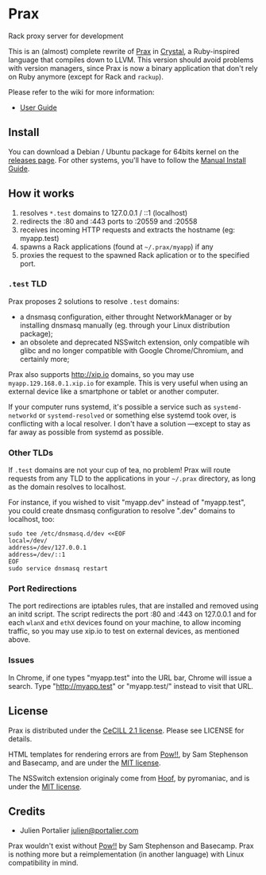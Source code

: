 # Prax

Rack proxy server for development

This is an (almost) complete rewrite of [Prax](https://github.com/ysbaddaden/prax)
in [Crystal](http://crystal-lang.org), a Ruby-inspired language that compiles
down to LLVM. This version should avoid problems with version managers, since Prax
is now a binary application that don't rely on Ruby anymore (except for Rack and
`rackup`).

Please refer to the wiki for more information:

- [User Guide](https://github.com/ysbaddaden/prax.cr/wiki/User-Guide)


## Install

You can download a Debian / Ubuntu package for 64bits kernel on the
[releases page](https://github.com/ysbaddaden/prax.cr/releases).
For other systems, you'll have to follow the
[Manual Install Guide](https://github.com/ysbaddaden/prax.cr/wiki/Manual-Install-Guide).


## How it works

1. resolves `*.test` domains to 127.0.0.1 / ::1 (localhost)
2. redirects the :80 and :443 ports to :20559 and :20558
3. receives incoming HTTP requests and extracts the hostname (eg: myapp.test)
4. spawns a Rack applications (found at `~/.prax/myapp`) if any
5. proxies the request to the spawned Rack aplication or to the specified port.

### `.test` TLD

Prax proposes 2 solutions to resolve `.test` domains:

- a dnsmasq configuration, either throught NetworkManager or by installing
  dnsmasq manually (eg. through your Linux distribution package);
- an obsolete and deprecated NSSwitch extension, only compatible wih glibc
  and no longer compatible with Google Chrome/Chromium, and certainly more;

Prax also supports http://xip.io domains, so you may use
`myapp.129.168.0.1.xip.io` for example. This is very useful when using an
external device like a smartphone or tablet or another computer.

If your computer runs systemd, it's possible a service such as
`systemd-networkd` or `systemd-resolved` or something else systemd took over,
is conflicting with a local resolver. I don't have a solution —except to stay
as far away as possible from systemd as possible.


### Other TLDs

If `.test` domains are not your cup of tea, no problem!  Prax will route
requests from any TLD to the applications in your `~/.prax` directory, as long
as the domain resolves to localhost.

For instance, if you wished to visit "myapp.dev" instead of "myapp.test", you
could create dnsmasq configuration to resolve ".dev" domains to localhost, too:

```
sudo tee /etc/dnsmasq.d/dev <<EOF
local=/dev/
address=/dev/127.0.0.1
address=/dev/::1
EOF
sudo service dnsmasq restart
```


### Port Redirections

The port redirections are iptables rules, that are installed and removed using
an initd script. The script redirects the port :80 and :443 on 127.0.0.1 and for
each `wlanX` and `ethX` devices found on your machine, to allow incoming
traffic, so you may use xip.io to test on external devices, as mentioned above.


### Issues

In Chrome, if one types "myapp.test" into the URL bar, Chrome will issue a
search.  Type "http://myapp.test" or "myapp.test/" instead to visit that URL.


## License

Prax is distributed under the [CeCILL 2.1 license](http://www.cecill.info).
Please see LICENSE for details.

HTML templates for rendering errors are from [Pow!!](http://pow.cx/), by Sam
Stephenson and Basecamp, and are under the [MIT license](http://www.opensource.org/licenses/MIT).

The NSSwitch extension originaly come from [Hoof](https://github.com/pyromaniac/hoof),
by pyromaniac, and is under the [MIT license](http://www.opensource.org/licenses/MIT).


## Credits

- Julien Portalier <julien@portalier.com>

Prax wouldn't exist without [Pow!!](http://pow.cx) by Sam Stephenson and
Basecamp. Prax is nothing more but a reimplementation (in another language)
with Linux compatibility in mind.
